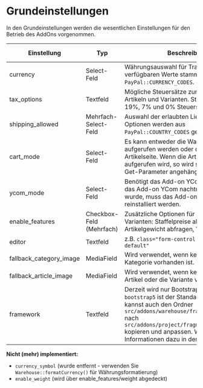 # Grundeinstellungen

In den Grundeinstellungen werden die wesentlichen Einstellungen für den Betrieb des AddOns vorgenommen.

| Einstellung                | Typ                         | Beschreibung                                                                                                   | Mögliche Optionen/Werte                                                                 |
|----------------------------|-----------------------------|----------------------------------------------------------------------------------------------------------------|-----------------------------------------------------------------------------------------|
| currency                   | Select-Feld                 | Währungsauswahl für Transaktionen. Die verfügbaren Werte stammen aus `PayPal::CURRENCY_CODES`.                 | Werte aus `PayPal::CURRENCY_CODES` (z.B. EUR, USD, …)                                  |
| tax_options                | Textfeld                    | Mögliche Steuersätze zur Auswahl in Artikeln und Varianten. Standard: <code>19,7,0</code> für 19%, 7% und 0% Steuersatz | Kommagetrennte Zahlenwerte; Standard: "19,7,0"                                         |
| shipping_allowed           | Mehrfach-Select-Feld        | Auswahl der erlaubten Lieferländer. Die Optionen werden aus `PayPal::COUNTRY_CODES` geladen.                   | Werte aus `PayPal::COUNTRY_CODES` (Ländercodes)                                         |
| cart_mode                  | Select-Feld                 | Es kann entweder die Warenkorbseite aufgerufen werden oder die vorherige Artikelseite. Wenn die Artikelseite aufgerufen wird, so wird showcart=1 als Get-Parameter angehängt. | "cart" (Warenkorbseite), "page" (Artikelseite)                                        |
| ycom_mode                  | Select-Feld                 | Benötigt das Add-on YCom. Hinweis: Wenn das Add-on YCom nachträglich installiert wurde, muss das Add-on Warehouse reinstalliert werden. | Werte aus `Warehouse::YCOM_MODES` oder "guest_only"                                    |
| enable_features            | Checkbox-Feld (Mehrfach)    | Zusätzliche Optionen für Artikel und Varianten: Staffelpreise abfragen, Artikelgewicht abfragen, Varianten zulassen | "bulk_prices", "weight", "variants"                                                 |
| editor                     | Textfeld                    | z.B. <code>class="form-control redactor-editor--default"</code>                                              | Freitext                                                                                |
| fallback_category_image    | MediaField                  | Wird verwendet, wenn kein Bild für die Kategorie vorhanden ist.                                                 | Medienpool-Auswahl                                                                      |
| fallback_article_image     | MediaField                  | Wird verwendet, wenn kein Bild für den Artikel oder die Variante vorhanden ist.                                | Medienpool-Auswahl                                                                      |
| framework                  | Textfeld                    | Derzeit wird nur Bootstrap 5 unterstützt. <code>bootstrap5</code> ist der Standard-Wert. Du kannst auch den Ordner <code>src/addons/warehouse/fragments/bootstrap5</code> nach <code>src/addons/project/fragments/bootstrap5</code> kopieren und anpassen. Weitere Informationen dazu in den Docs. | Freitext |

**Nicht (mehr) implementiert:**

- `currency_symbol` (wurde entfernt - verwenden Sie `Warehouse::formatCurrency()` für Währungsformatierung)
- `enable_weight` (wird über enable_features/weight abgedeckt)
